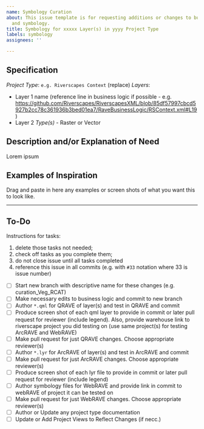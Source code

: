 ```yaml
---
name: Symbology Curation
about: This issue template is for requesting additions or changes to business logic
  and symbology.
title: Symbology for xxxxx Layer(s) in yyyy Project Type
labels: symbology
assignees: ''

---
```


## Specification
*Project Type*:  `e.g. Riverscapes Context` (replace)
*Layers*:
- Layer 1 name  (reference line in business logic if possible - e.g. https://github.com/Riverscapes/RiverscapesXML/blob/85df57997cbcd5927b2cc78c361936b3bed01ea7/RaveBusinessLogic/RSContext.xml#L19)
- Layer 2 
*Type(s)* - Raster or Vector

## Description and/or Explanation of Need
Lorem ipsum

## Examples of Inspiration
Drag and paste in here any examples or screen shots of what you want this to look like.

-------
## To-Do 
Instructions for tasks:
1. delete those tasks not needed; 
2. check off tasks as you complete them; 
3. do not close issue until all tasks completed
4. reference this issue in all commits (e.g. with `#33` notation where 33 is issue number)

- [ ] Start new branch with descriptive name for these changes (e.g. curation_Veg_RCAT) 
- [ ] Make necessary edits to business logic and commit to new branch 
- [ ] Author `*.qml` for QRAVE of layer(s) and test in QRAVE and commit
- [  ] Produce screen shot of each qml layer to provide in commit or later pull request for reviewer (include legend). Also, provide warehouse link to riverscape project you did testing on (use same project(s) for testing ArcRAVE and WebRAVE)
- [ ] Make pull request for just QRAVE changes. Choose appropriate reviewer(s)
- [ ] Author `*.lyr` for ArcRAVE of layer(s) and test in ArcRAVE and commit  
- [ ] Make pull request for just ArcRAVE changes. Choose appropriate reviewer(s)
- [ ] Produce screen shot of each lyr file to provide in commit or later pull request for reviewer (include legend)
- [ ] Author symbology files for WebRAVE and provide link in commit to webRAVE of project it can be tested on
- [ ] Make pull request for just WebRAVE changes. Choose appropriate reviewer(s)
- [ ] Author or Update any project type documentation
- [ ] Update or Add Project Views to Reflect Changes (if necc.)
